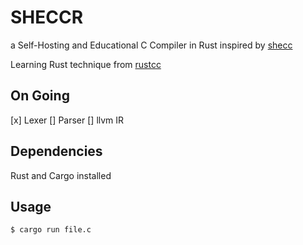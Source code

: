 # SHECCR
  
a Self-Hosting and Educational C Compiler in Rust inspired by [shecc](https://github.com/jserv/shecc)

Learning Rust technique from [rustcc](https://github.com/ClementTsang/rustcc/) 

On Going 
--------
[x] Lexer
[] Parser
[] llvm IR 

Dependencies
------------
Rust and Cargo installed


Usage 
-----
```script
$ cargo run file.c
```
